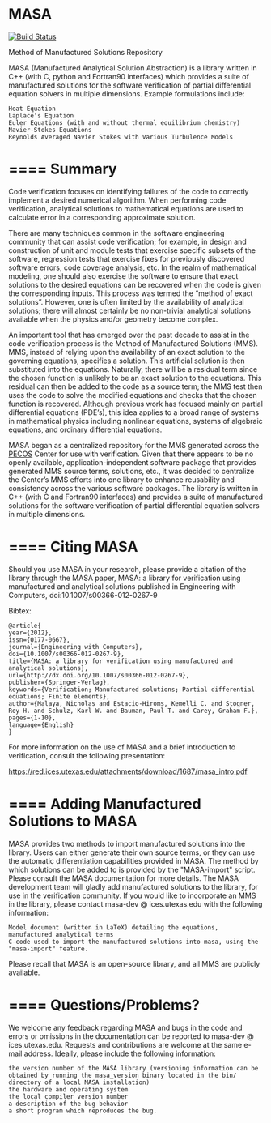 MASA
====

[![Build Status](https://travis-ci.org/manufactured-solutions/MASA.png?branch=master)](https://travis-ci.org/manufactured-solutions/MASA)

Method of Manufactured Solutions Repository

MASA (Manufactured Analytical Solution Abstraction) is a library written in C++ (with C, python and Fortran90 interfaces) which provides a suite of manufactured solutions for the software verification of partial differential equation solvers in multiple dimensions. Example formulations include:

    Heat Equation
    Laplace's Equation
    Euler Equations (with and without thermal equilibrium chemistry)
    Navier-Stokes Equations
    Reynolds Averaged Navier Stokes with Various Turbulence Models

====
Summary
====
Code verification focuses on identifying failures of the code to correctly implement a desired numerical algorithm. When performing code verification, analytical solutions to mathematical equations are used to calculate error in a corresponding approximate solution.

There are many techniques common in the software engineering community that can assist code verification; for example, in design and construction of unit and module tests that exercise specific subsets of the software, regression tests that exercise fixes for previously discovered software errors, code coverage analysis, etc. In the realm of mathematical modeling, one should also exercise the software to ensure that exact solutions to the desired equations can be recovered when the code is given the corresponding inputs. This process was termed the “method of exact solutions”. However, one is often limited by the availability of analytical solutions; there will almost certainly be no non-trivial analytical solutions available when the physics and/or geometry become complex.

An important tool that has emerged over the past decade to assist in the code verification process is the Method of Manufactured Solutions (MMS). MMS, instead of relying upon the availability of an exact solution to the governing equations, specifies a solution. This artificial solution is then substituted into the equations. Naturally, there will be a residual term since the chosen function is unlikely to be an exact solution to the equations. This residual can then be added to the code as a source term; the MMS test then uses the code to solve the modified equations and checks that the chosen function is recovered. Although previous work has focused mainly on partial differential equations (PDE’s), this idea applies to a broad range of systems in mathematical physics including nonlinear equations, systems of algebraic equations, and ordinary differential equations.

MASA began as a centralized repository for the MMS generated across the [PECOS](http://pecos.ices.utexas.edu/) Center for use with verification. Given that there appears to be no openly available, application-independent software package that provides generated MMS source terms, solutions, etc., it was decided to centralize the Center’s MMS efforts into one library to enhance reusability and consistency across the various software packages. The library is written in C++ (with C and Fortran90 interfaces) and provides a suite of manufactured solutions for the software verification of partial differential equation solvers in multiple dimensions.


====
Citing MASA
====

Should you use MASA in your research, please provide a citation of the library through the MASA paper, 
MASA: a library for verification using manufactured and analytical solutions published in Engineering with Computers, 
doi:10.1007/s00366-012-0267-9

Bibtex:

    @article{
    year={2012},
    issn={0177-0667},
    journal={Engineering with Computers},
    doi={10.1007/s00366-012-0267-9},
    title={MASA: a library for verification using manufactured and analytical solutions},
    url={http://dx.doi.org/10.1007/s00366-012-0267-9},
    publisher={Springer-Verlag},
    keywords={Verification; Manufactured solutions; Partial differential equations; Finite elements},
    author={Malaya, Nicholas and Estacio-Hiroms, Kemelli C. and Stogner, Roy H. and Schulz, Karl W. and Bauman, Paul T. and Carey, Graham F.},
    pages={1-10},
    language={English}
    }

For more information on the use of MASA and a brief introduction to verification, consult the following presentation:

https://red.ices.utexas.edu/attachments/download/1687/masa_intro.pdf

====
Adding Manufactured Solutions to MASA
====
MASA provides two methods to import manufactured solutions into the library. Users can either generate their own 
source terms, or they can use the automatic differentiation capabilities provided in MASA. The method by which 
solutions can be added to is provided by the "MASA-import" script. Please consult the MASA documentation for more 
details. The MASA development team will gladly add manufactured solutions to the library, for use in the 
verification community. If you would like to incorporate an MMS in the library, please contact 
masa-dev \@ ices.utexas.edu with the following information:

    Model document (written in LaTeX) detailing the equations, manufactured analytical terms
    C-code used to import the manufactured solutions into masa, using the "masa-import" feature.

Please recall that MASA is an open-source library, and all MMS are publicly available.

====
Questions/Problems?
====

We welcome any feedback regarding MASA and bugs in the code and errors or omissions in the documentation can be 
reported to masa-dev \@ ices.utexas.edu. Requests and contributions are welcome at the same e-mail address. 
Ideally, please include the following information:

    the version number of the MASA library (versioning information can be obtained by running the masa_version binary located in the bin/ directory of a local MASA installation)
    the hardware and operating system
    the local compiler version number
    a description of the bug behavior
    a short program which reproduces the bug.
    

